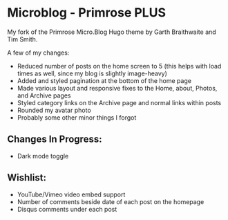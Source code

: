 # Microblog - Primrose PLUS

My fork of the Primrose Micro.Blog Hugo theme by Garth Braithwaite and Tim Smith.

A few of my changes:

- Reduced number of posts on the home screen to 5 (this helps with load times as well, since my blog is slightly image-heavy)
- Added and styled pagination at the bottom of the home page
- Made various layout and responsive fixes to the Home, about, Photos, and Archive pages
- Styled category links on the Archive page and normal links within posts
- Rounded my avatar photo
- Probably some other minor things I forgot

## Changes In Progress:

- Dark mode toggle

## Wishlist:
 - YouTube/Vimeo video embed support
 - Number of comments beside date of each post on the homepage
 - Disqus comments under each post
